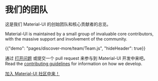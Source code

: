 # 我们的团队

<p class="description">这是我们 Material-UI 的创始团队和核心贡献者的总览。</p>

Material-UI is maintained by a small group of invaluable core contributors, with the massive support and involvement of the community.

{{"demo": "pages/discover-more/team/Team.js", "hideHeader": true}}

通过 [打开问题](https://github.com/mui-org/material-ui/issues/new) 或提交一个 pull request 来参与到 Material-UI 开发中来吧。 Read the [contributing guidelines](https://github.com/mui-org/material-ui/blob/master/CONTRIBUTING.md) for information on how we develop.

[加入 Material-UI 社区中来！](/discover-more/community/)